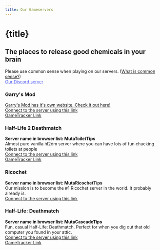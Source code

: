 ```yaml
---
title: Our Gameservers
---
```

# {title}
## The places to release good chemicals in your brain

<div class="centreofattention">
    Please use common sense when playing on our servers. (<a href="https://www.google.com/search?q=i%27m%20stupid%20and%20i%20dont%20know%20what%20common%20sense%20is%20so%20i%20have%20to%20google%20it" target="_blank">What is common sense?</a>)
    <br>
    <a href="https://discord.gg/26EG7fFtfS" style="color: #5865F2">Our Discord server</a>
</div>
<div class="card">
    <div id="gmod">
        <h3 class="gameserversCardTitle"> Garry's Mod </h3>
        <a href="https://gmod.mutahar.rocks">Garry's Mod has it's own website. Check it out here!</a>
        <br>
        <a href="steam://connect/gmodsrv.mutahar.rocks">Connect to the server using this link</a>
        <br>
        <a href="https://www.gametracker.com/server_info/176.174.120.242:27015/" target="_blank">GameTracker Link</a>
    </div>
    <div id="hl2dm">
        <h3 class="gameserversCardTitle"> Half-Life 2 Deathmatch </h3>
        <b>Server name in browser list: MutaToiletTips</b>
        <br>
        Almost pure vanilla hl2dm server where you can have lots of fun chucking toilets at people
        <br>
        <a href="steam://connect/176.174.120.242:27017">Connect to the server using this link</a>
        <br>
        <a href="https://www.gametracker.com/server_info/176.174.120.242:27017/" target="_blank">GameTracker Link</a>
    </div>
    <div id="ricochet">
        <h3 class="gameserversCardTitle"> Ricochet </h3>
        <b>Server name in browser list: MutaRicochetTips</b>
        <br>
        Our mission is to become the #1 Ricochet server in the world. It probably already is.
        <br>
        <a href="steam://connect/176.174.120.242:27016">Connect to the server using this link</a>
        <br>
    </div>
    <div id="hldm">
        <h3 class="gameserversCardTitle"> Half-Life: Deathmatch </h3>
        <b>Server name in browser list: MutaCascadeTips</b>
        <br>
        Fun, casual Half-Life: Deathmatch. Perfect for when you dig out that old computer you found in your attic.
        <br>
        <a href="steam://connect/176.174.120.242:27018">Connect to the server using this link</a>
        <br>
        <a href="https://www.gametracker.com/server_info/176.174.120.242:27018/" target="_blank">GameTracker Link</a>
    </div>
</div>